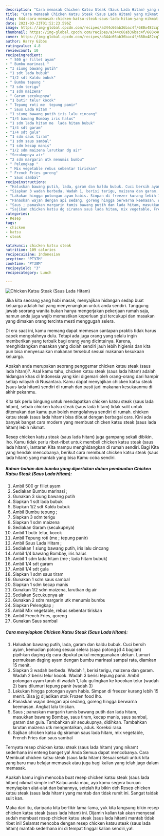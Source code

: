 ```yaml
---
description: "Cara memasak Chicken Katsu Steak (Saus Lada Hitam) yang nikmat Untuk Jualan"
title: "Cara memasak Chicken Katsu Steak (Saus Lada Hitam) yang nikmat Untuk Jualan"
slug: 644-cara-memasak-chicken-katsu-steak-saus-lada-hitam-yang-nikmat-untuk-jualan
date: 2021-03-23T01:52:23.596Z
image: https://img-global.cpcdn.com/recipes/a344c66ab36bac4f/680x482cq70/chicken-katsu-steak-saus-lada-hitam-foto-resep-utama.jpg
thumbnail: https://img-global.cpcdn.com/recipes/a344c66ab36bac4f/680x482cq70/chicken-katsu-steak-saus-lada-hitam-foto-resep-utama.jpg
cover: https://img-global.cpcdn.com/recipes/a344c66ab36bac4f/680x482cq70/chicken-katsu-steak-saus-lada-hitam-foto-resep-utama.jpg
author: Harry Gibbs
ratingvalue: 4.8
reviewcount: 10
recipeingredient:
- " 500 gr fillet ayam"
- " Bumbu marinasi "
- "3 siung bawang putih"
- "1 sdt lada bubuk"
- "1/2 sdt Kaldu bubuk"
- " Bumbu tepung "
- "3 sdm terigu"
- "1 sdm maizena"
- " Garam secukupnya"
- "1 butir telur kocok"
- " Tepung roti me  tepung panir"
- " Saus Lada Hitam "
- "1 siung bawang putih iris lalu cincang"
- "1/4 bawang Bombay iris halus"
- "1 sdm lada hitam me  lada hitam bubuk"
- "1/4 sdt garam"
- "1/4 sdt gula"
- "1 sdm saus tiram"
- "1 sdm saus sambal"
- "1 sdm kecap manis"
- "1/2 sdm maizena larutkan dg air"
- "Secukupnya air"
- "2 sdm margarin utk menumis bumbu"
- " Pelengkap "
- " Mix vegetable rebus sebentar tiriskan"
- " French Fries goreng"
- " Saus sambal"
recipeinstructions:
- "Haluskan bawang putih, lada, garam dan kaldu bubuk. Cuci bersih ayam, kemudian potong sesuai selera (saya potong jd 4 bagian) pipihkan daging dg cara dipukul pukul menggunakan ulekan. Lumuri permukaan daging ayam dengan bumbu marinasi sampai rata, diamkan 15 menit."
- "Siapkan 3 wadah berbeda. Wadah 1, berisi terigu, maizena dan garam. Wadah 2 berisi telur kocok. Wadah 3 berisi tepung panir. Ambil potongan ayam taruh di wadah 1, lalu gulingkan ke kocokan telur (wadah 2) baru dilumuri tepung panir (wadah 3)"
- "Lakukan hingga potongan ayam habis. Simpan di freezer kurang lebih 15 menit. Bisa jg dijadikan stok Frozen food lho."
- "Panaskan wajan dengan api sedang, goreng hingga berwarna keemasan. Angkat lalu tiriskan."
- "Saus ; panaskan margarin tumis bawang putih dan lada hitam, masukkan bawang Bombay, saus tiram, kecap manis, saus sambal, garam dan gula. Tambahkan air secukupnya, didihkan. Tambahkan larutan maizena utk mengentalkan, aduk. Koreksi rasa."
- "Sajikan chicken katsu dg siraman saus lada hitam, mix vegetable, French Fries dan saus sambal"
categories:
- Resep
tags:
- chicken
- katsu
- steak

katakunci: chicken katsu steak 
nutrition: 109 calories
recipecuisine: Indonesian
preptime: "PT37M"
cooktime: "PT38M"
recipeyield: "3"
recipecategory: Lunch

---
```



![Chicken Katsu Steak (Saus Lada Hitam)](https://img-global.cpcdn.com/recipes/a344c66ab36bac4f/680x482cq70/chicken-katsu-steak-saus-lada-hitam-foto-resep-utama.jpg)

Jika kita seorang yang hobi masak, menyajikan hidangan sedap buat keluarga adalah hal yang menyenangkan untuk anda sendiri. Tanggung jawab seorang  wanita bukan hanya mengerjakan pekerjaan rumah saja, namun anda juga wajib memastikan keperluan gizi tercukupi dan masakan yang dimakan orang tercinta mesti menggugah selera.

Di era  saat ini, kamu memang dapat memesan santapan praktis tidak harus capek mengolahnya dulu. Tetapi ada juga orang yang selalu ingin memberikan yang terbaik bagi orang yang dicintainya. Karena, menghidangkan masakan yang diolah sendiri jauh lebih higienis dan kita pun bisa menyesuaikan makanan tersebut sesuai makanan kesukaan keluarga. 



Apakah anda merupakan seorang penggemar chicken katsu steak (saus lada hitam)?. Asal kamu tahu, chicken katsu steak (saus lada hitam) adalah hidangan khas di Indonesia yang kini digemari oleh orang-orang dari hampir setiap wilayah di Nusantara. Kamu dapat menyajikan chicken katsu steak (saus lada hitam) sendiri di rumah dan pasti jadi makanan kesukaanmu di akhir pekanmu.

Kita tak perlu bingung untuk mendapatkan chicken katsu steak (saus lada hitam), sebab chicken katsu steak (saus lada hitam) tidak sulit untuk ditemukan dan kamu pun boleh mengolahnya sendiri di rumah. chicken katsu steak (saus lada hitam) bisa dibuat dengan berbagai cara. Kini ada banyak banget cara modern yang membuat chicken katsu steak (saus lada hitam) lebih nikmat.

Resep chicken katsu steak (saus lada hitam) juga gampang sekali dibikin, lho. Kamu tidak perlu ribet-ribet untuk membeli chicken katsu steak (saus lada hitam), lantaran Kita mampu menghidangkan di rumah sendiri. Bagi Kita yang hendak mencobanya, berikut cara membuat chicken katsu steak (saus lada hitam) yang mantab yang bisa Kamu coba sendiri.

<!--inarticleads1-->

##### Bahan-bahan dan bumbu yang diperlukan dalam pembuatan Chicken Katsu Steak (Saus Lada Hitam):

1. Ambil  500 gr fillet ayam
1. Sediakan  Bumbu marinasi ;
1. Gunakan 3 siung bawang putih
1. Siapkan 1 sdt lada bubuk
1. Siapkan 1/2 sdt Kaldu bubuk
1. Ambil  Bumbu tepung ;
1. Siapkan 3 sdm terigu
1. Siapkan 1 sdm maizena
1. Sediakan  Garam (secukupnya)
1. Ambil 1 butir telur, kocok
1. Ambil  Tepung roti (me ; tepung panir)
1. Ambil  Saus Lada Hitam ;
1. Sediakan 1 siung bawang putih, iris lalu cincang
1. Ambil 1/4 bawang Bombay, iris halus
1. Ambil 1 sdm lada hitam (me ; lada hitam bubuk)
1. Ambil 1/4 sdt garam
1. Ambil 1/4 sdt gula
1. Siapkan 1 sdm saus tiram
1. Gunakan 1 sdm saus sambal
1. Siapkan 1 sdm kecap manis
1. Gunakan 1/2 sdm maizena, larutkan dg air
1. Sediakan Secukupnya air
1. Gunakan 2 sdm margarin utk menumis bumbu
1. Siapkan  Pelengkap ;
1. Ambil  Mix vegetable, rebus sebentar tiriskan
1. Ambil  French Fries, goreng
1. Gunakan  Saus sambal




<!--inarticleads2-->

##### Cara menyiapkan Chicken Katsu Steak (Saus Lada Hitam):

1. Haluskan bawang putih, lada, garam dan kaldu bubuk. Cuci bersih ayam, kemudian potong sesuai selera (saya potong jd 4 bagian) pipihkan daging dg cara dipukul pukul menggunakan ulekan. Lumuri permukaan daging ayam dengan bumbu marinasi sampai rata, diamkan 15 menit.
1. Siapkan 3 wadah berbeda. Wadah 1, berisi terigu, maizena dan garam. Wadah 2 berisi telur kocok. Wadah 3 berisi tepung panir. Ambil potongan ayam taruh di wadah 1, lalu gulingkan ke kocokan telur (wadah 2) baru dilumuri tepung panir (wadah 3)
1. Lakukan hingga potongan ayam habis. Simpan di freezer kurang lebih 15 menit. Bisa jg dijadikan stok Frozen food lho.
1. Panaskan wajan dengan api sedang, goreng hingga berwarna keemasan. Angkat lalu tiriskan.
1. Saus ; panaskan margarin tumis bawang putih dan lada hitam, masukkan bawang Bombay, saus tiram, kecap manis, saus sambal, garam dan gula. Tambahkan air secukupnya, didihkan. Tambahkan larutan maizena utk mengentalkan, aduk. Koreksi rasa.
1. Sajikan chicken katsu dg siraman saus lada hitam, mix vegetable, French Fries dan saus sambal




Ternyata resep chicken katsu steak (saus lada hitam) yang nikamt sederhana ini enteng banget ya! Anda Semua dapat mencobanya. Cara Membuat chicken katsu steak (saus lada hitam) Sesuai sekali untuk kita yang baru mau belajar memasak atau juga bagi kalian yang telah jago dalam memasak.

Apakah kamu ingin mencoba buat resep chicken katsu steak (saus lada hitam) nikmat simple ini? Kalau anda mau, ayo kamu segera buruan menyiapkan alat-alat dan bahannya, setelah itu bikin deh Resep chicken katsu steak (saus lada hitam) yang mantab dan tidak rumit ini. Sangat taidak sulit kan. 

Maka dari itu, daripada kita berfikir lama-lama, yuk kita langsung bikin resep chicken katsu steak (saus lada hitam) ini. Dijamin kalian tak akan menyesal sudah membuat resep chicken katsu steak (saus lada hitam) mantab tidak ribet ini! Selamat mencoba dengan resep chicken katsu steak (saus lada hitam) mantab sederhana ini di tempat tinggal kalian sendiri,ya!.

